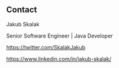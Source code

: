 
## Contact

Jakub Skalak

Senior Software Engineer | Java Developer

https://twitter.com/SkalakJakub 

https://www.linkedin.com/in/jakub-skalak/




